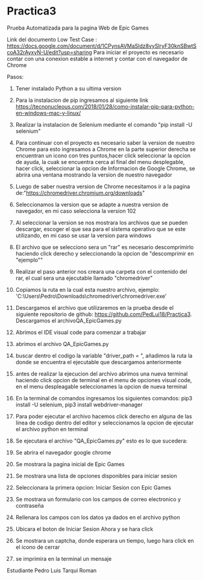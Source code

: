 # Practica3

Prueba Automatizada para la pagina Web de Epic Games

Link del documento Low Test Case : https://docs.google.com/document/d/1CPynsAVMaSldz8vySlryF30knSBwtScoA32rAyxyN-U/edit?usp=sharing
Para iniciar el proyecto es necesario contar con una conexion estable a internet y contar con el navegador de Chrome

Pasos:
1) Tener instalado Python a su ultima version
2) Para la instalacion de pip ingresamos al siguiente link https://tecnonucleous.com/2018/01/28/como-instalar-pip-para-python-en-windows-mac-y-linux/
5) Realizar la instalacion de Selenium mediante el comando "pip install -U selenium" 
6) Para continuar con el proyecto es necesario saber la version de nuestro Chrome para esto ingresamos a Chrome en la parte superior derecha  se encuentran un icono con tres puntos,hacer click seleccionar la opcion de ayuda, la cuak se encuentra cerca al final del menu desplegable, hacer click, seleccionar la opcion de Informacion de Google Chrome, se abrira una ventana mostrando la version de nuestro navegador
12) Luego de saber nuestra version de Chrome necesitamos ir a la pagina de:"https://chromedriver.chromium.org/downloads"
13) Seleccionamos la version que se adapte a nuestra version de navegador, en mi caso selecciona la version 102 
14) Al seleccionar la version se nos mostrara los archivos que se pueden descargar, escoger el que sea para el sistema operativo que se este utilizando, en mi caso se usar la version para windows
15) El archivo que se selecciono sera un "rar" es necesario descomprimirlo haciendo click derecho y seleccionando la opcion de "descomprimir en "ejemplo\"" 
16) Realizar el paso anterior nos creara una carpeta con el contenido del rar, el cual sera una ejecutable llamado "chromedriver"
17) Copiamos la ruta en la cual esta nuestro archivo, ejemplo: 'C:\\Users\\Pedro\\Downloads\\chromedriver\\chromedriver.exe' 
18) Descargamos el archivo que utilizaremos en la prueba desde el siguiente repositorio de github: https://github.com/PedLui18/Practica3. 
 Descargamos el archivoQA_EpicGames.py
19) Abrimos el IDE visual code para comenzar a trabajar
20) abrimos el archivo QA_EpicGames.py
21) buscar dentro el codigo la variable "driver_path = ", añadimos la ruta la donde se encuentra el ejecutable que descargamos anteriormente
22) antes de realizar la ejecucion del archivo abrimos una nueva terminal haciendo click opcion de terminal en el menu de opciones visual code, en el menu despleagable seleccionames la opcion de nueva terminal
23) En la terminal de comandos ingresamos los siguientes comandos: pip3 install -U selenium,
pip3 install webdriver-manager 
23) Para poder ejecutar el archivo hacemos click derecho en alguna de las linea de codigo dentro del editor y seleccionamos la opcion de ejecutar el archivo python en terminal

24) Se ejecutara el archivo "QA_EpicGames.py" esto es lo que sucedera:
25) Se abrira el navegador google chrome 
26) Se mostrara la pagina inicial de Epic Games 
27) Se mostrara una lista de opciones disponibles para iniciar sesion
28) Seleccionara la primera opcion: Iniciar Sesion con Epic Games 
29) Se mostrara un formulario con los campos de correo electronico y contraseña
30) Rellenara los campos con los datos ya dados en el archivo python
31) Ubicara el boton de Iniciar Sesion Ahora y se hara click
35) Se mostrara un captcha, donde esperara un tiempo, luego hara click en el icono de cerrar
38) se imprimira en la terminal un mensaje 

Estudiante Pedro Luis Tarqui Roman
